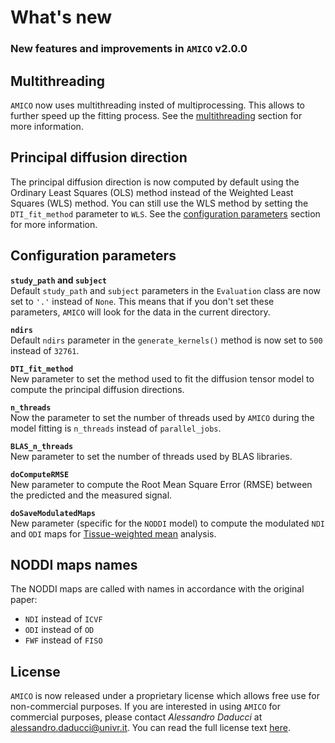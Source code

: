 # What's new
### New features and improvements in `AMICO` v2.0.0
## Multithreading
`AMICO` now uses multithreading insted of multiprocessing. This allows to further speed up the fitting process. See the [multithreading](configuration/multithreading.md) section for more information.

## Principal diffusion direction
The principal diffusion direction is now computed by default using the Ordinary Least Squares (OLS) method instead of the Weighted Least Squares (WLS) method. You can still use the WLS method by setting the `DTI_fit_method` parameter to `WLS`. See the [configuration parameters](configuration/config_params.md) section for more information.

## Configuration parameters
__`study_path` and `subject`__<br>
Default `study_path` and `subject` parameters in the `Evaluation` class are now set to `'.'` instead of `None`. This means that if you don't set these parameters, `AMICO` will look for the data in the current directory.

__`ndirs`__<br>
Default `ndirs` parameter in the `generate_kernels()` method is now set to `500` instead of `32761`.

__`DTI_fit_method`__<br>
New parameter to set the method used to fit the diffusion tensor model to compute the principal diffusion directions.

__`n_threads`__<br>
Now the parameter to set the number of threads used by `AMICO` during the model fitting is `n_threads` instead of `parallel_jobs`.

__`BLAS_n_threads`__<br>
New parameter to set the number of threads used by BLAS libraries.

__`doComputeRMSE`__<br>
New parameter to compute the Root Mean Square Error (RMSE) between the predicted and the measured signal.

__`doSaveModulatedMaps`__<br>
New parameter (specific for the `NODDI` model) to compute the modulated `NDI` and `ODI` maps for [Tissue-weighted mean](https://csparker.github.io/research/2021/11/16/Tissue-weighted-mean.html) analysis.

## NODDI maps names
The NODDI maps are called with names in accordance with the original paper:
- `NDI` instead of `ICVF`
- `ODI` instead of `OD`
- `FWF` instead of `FISO`


## License
`AMICO` is now released under a proprietary license which allows free use for non-commercial purposes. If you are interested in using `AMICO` for commercial purposes, please contact _Alessandro Daducci_ at alessandro.daducci@univr.it. You can read the full license text [here](https://github.com/daducci/AMICO/blob/master/LICENSE).
